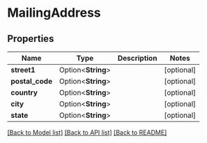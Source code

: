 # MailingAddress

## Properties

Name | Type | Description | Notes
------------ | ------------- | ------------- | -------------
**street1** | Option<**String**> |  | [optional]
**postal_code** | Option<**String**> |  | [optional]
**country** | Option<**String**> |  | [optional]
**city** | Option<**String**> |  | [optional]
**state** | Option<**String**> |  | [optional]

[[Back to Model list]](../README.md#documentation-for-models) [[Back to API list]](../README.md#documentation-for-api-endpoints) [[Back to README]](../README.md)


